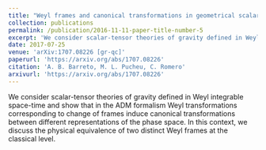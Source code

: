 ```yaml
---
title: "Weyl frames and canonical transformations in geometrical scalar-tensor theories of gravity"
collection: publications
permalink: /publication/2016-11-11-paper-title-number-5
excerpt: 'We consider scalar-tensor theories of gravity defined in Weyl integrable space-time and show that in the ADM formalism Weyl transformations corresponding to change of frames induce canonical transformations between different representations of the phase space. In this context, we discuss the physical equivalence of two distinct Weyl frames at the classical level.'
date: 2017-07-25
venue: 'arXiv:1707.08226 [gr-qc]'
paperurl: 'https://arxiv.org/abs/1707.08226'
citation: 'A. B. Barreto, M. L. Pucheu, C. Romero'
arxivurl: 'https://arxiv.org/abs/1707.08226'
---
```

We consider scalar-tensor theories of gravity defined in Weyl integrable space-time and show that in the ADM formalism Weyl transformations corresponding to change of frames induce canonical transformations between different representations of the phase space. In this context, we discuss the physical equivalence of two distinct Weyl frames at the classical level.
